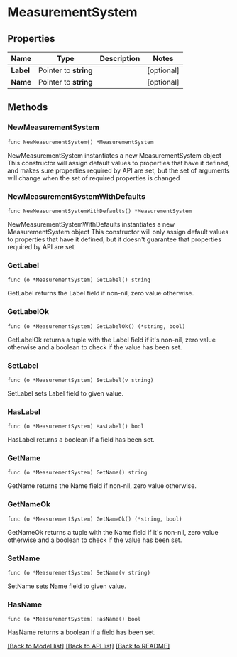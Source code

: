 # MeasurementSystem

## Properties

Name | Type | Description | Notes
------------ | ------------- | ------------- | -------------
**Label** | Pointer to **string** |  | [optional] 
**Name** | Pointer to **string** |  | [optional] 

## Methods

### NewMeasurementSystem

`func NewMeasurementSystem() *MeasurementSystem`

NewMeasurementSystem instantiates a new MeasurementSystem object
This constructor will assign default values to properties that have it defined,
and makes sure properties required by API are set, but the set of arguments
will change when the set of required properties is changed

### NewMeasurementSystemWithDefaults

`func NewMeasurementSystemWithDefaults() *MeasurementSystem`

NewMeasurementSystemWithDefaults instantiates a new MeasurementSystem object
This constructor will only assign default values to properties that have it defined,
but it doesn't guarantee that properties required by API are set

### GetLabel

`func (o *MeasurementSystem) GetLabel() string`

GetLabel returns the Label field if non-nil, zero value otherwise.

### GetLabelOk

`func (o *MeasurementSystem) GetLabelOk() (*string, bool)`

GetLabelOk returns a tuple with the Label field if it's non-nil, zero value otherwise
and a boolean to check if the value has been set.

### SetLabel

`func (o *MeasurementSystem) SetLabel(v string)`

SetLabel sets Label field to given value.

### HasLabel

`func (o *MeasurementSystem) HasLabel() bool`

HasLabel returns a boolean if a field has been set.

### GetName

`func (o *MeasurementSystem) GetName() string`

GetName returns the Name field if non-nil, zero value otherwise.

### GetNameOk

`func (o *MeasurementSystem) GetNameOk() (*string, bool)`

GetNameOk returns a tuple with the Name field if it's non-nil, zero value otherwise
and a boolean to check if the value has been set.

### SetName

`func (o *MeasurementSystem) SetName(v string)`

SetName sets Name field to given value.

### HasName

`func (o *MeasurementSystem) HasName() bool`

HasName returns a boolean if a field has been set.


[[Back to Model list]](../README.md#documentation-for-models) [[Back to API list]](../README.md#documentation-for-api-endpoints) [[Back to README]](../README.md)



